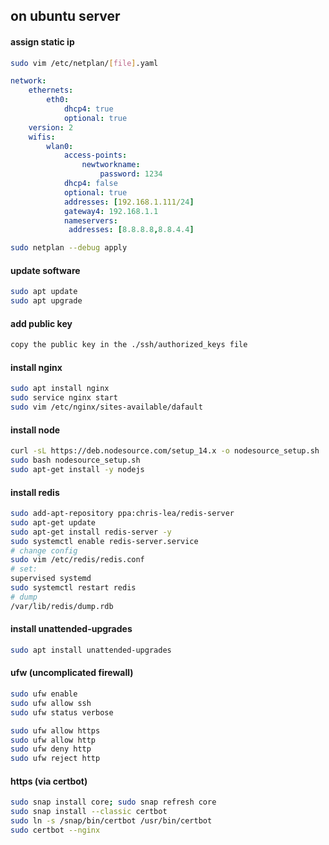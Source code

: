 
## on ubuntu server

#### assign static ip
```bash
sudo vim /etc/netplan/[file].yaml
```
```yaml
network:
    ethernets:
        eth0:
            dhcp4: true
            optional: true
    version: 2
    wifis:
        wlan0:
            access-points:
                newtworkname:
                    password: 1234
            dhcp4: false
            optional: true
            addresses: [192.168.1.111/24]
            gateway4: 192.168.1.1
            nameservers:
             addresses: [8.8.8.8,8.8.4.4]
```
```bash
sudo netplan --debug apply
```

#### update software
```bash
sudo apt update
sudo apt upgrade
```

#### add public key
```bash
copy the public key in the ./ssh/authorized_keys file
```

#### install nginx
```bash
sudo apt install nginx
sudo service nginx start
sudo vim /etc/nginx/sites-available/dafault
```

#### install node
```bash
curl -sL https://deb.nodesource.com/setup_14.x -o nodesource_setup.sh
sudo bash nodesource_setup.sh
sudo apt-get install -y nodejs
```

#### install redis
```bash
sudo add-apt-repository ppa:chris-lea/redis-server
sudo apt-get update
sudo apt-get install redis-server -y
sudo systemctl enable redis-server.service
# change config
sudo vim /etc/redis/redis.conf
# set:
supervised systemd
sudo systemctl restart redis
# dump
/var/lib/redis/dump.rdb
```

#### install unattended-upgrades
```bash
sudo apt install unattended-upgrades
```

#### ufw (uncomplicated firewall)
```bash
sudo ufw enable
sudo ufw allow ssh
sudo ufw status verbose

sudo ufw allow https
sudo ufw allow http
sudo ufw deny http
sudo ufw reject http
```

#### https (via certbot)
```bash
sudo snap install core; sudo snap refresh core
sudo snap install --classic certbot
sudo ln -s /snap/bin/certbot /usr/bin/certbot
sudo certbot --nginx
```
 
